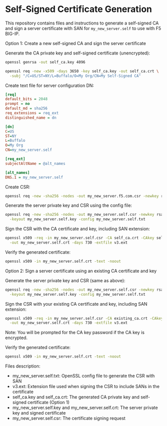 # Self-Signed Certificate Generation

This repository contains files and instructions to generate a self-signed CA and sign a server certificate with SAN for `my_new_server.self` to use with F5 BIG-IP.

Option 1: Create a new self-signed CA and sign the server certificate

Generate the CA private key and self-signed certificate (unencrypted):

```bash
openssl genrsa -out self_ca.key 4096

openssl req -new -x509 -days 3650 -key self_ca.key -out self_ca.crt \
  -subj "/C=US/ST=NY/L=Buffalo/O=My Org/CN=My Self-Signed CA"
```

Create text file for server configuration DN:

```ini
[req]
default_bits = 2048
prompt = no
default_md = sha256
req_extensions = req_ext
distinguished_name = dn

[dn]
C=US
ST=NY
L=Buffalo
O=My Org
CN=my_new_server.self

[req_ext]
subjectAltName = @alt_names

[alt_names]
DNS.1 = my_new_server.self
```

Create CSR:

```bash
openssl req -new -sha256 -nodes -out my_new_server.f5.com.csr -newkey rsa:2048 -keyout my_new_server.f5.key -config <( cat my_new_server.f5.com.txt )
```

Generate the server private key and CSR using the config file:

```bash
openssl req -new -sha256 -nodes -out my_new_server.self.csr -newkey rsa:2048 \
  -keyout my_new_server.self.key -config my_new_server.self.txt
```

Sign the CSR with the CA certificate and key, including SAN extension:

```bash
openssl x509 -req -in my_new_server.self.csr -CA self_ca.crt -CAkey self_ca.key -CAcreateserial \
  -out my_new_server.self.crt -days 730 -extfile v3.ext
```

Verify the generated certificate:

```bash
openssl x509 -in my_new_server.self.crt -text -noout


```

Option 2: Sign a server certificate using an existing CA certificate and key

Generate the server private key and CSR (same as above):

```bash
openssl req -new -sha256 -nodes -out my_new_server.self.csr -newkey rsa:2048 \
  -keyout my_new_server.self.key -config my_new_server.self.txt
```

Sign the CSR with your existing CA certificate and key, including SAN extension:

```bash
openssl x509 -req -in my_new_server.self.csr -CA existing_ca.crt -CAkey existing_ca.key -CAcreateserial \
  -out my_new_server.self.crt -days 730 -extfile v3.ext
```
Note: You will be prompted for the CA key password if the CA key is encrypted.

Verify the generated certificate:

```bash
openssl x509 -in my_new_server.self.crt -text -noout
```



Files description:
- my_new_server.self.txt: OpenSSL config file to generate the CSR with SAN
- v3.ext: Extension file used when signing the CSR to include SANs in the certificate
- self_ca.key and self_ca.crt: The generated CA private key and self-signed certificate (Option 1)
- my_new_server.self.key and my_new_server.self.crt: The server private key and signed certificate
- my_new_server.self.csr: The certificate signing request



